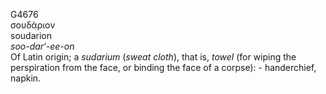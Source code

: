 <body>
  <p>G4676<br>  σουδάριον  <br> soudarion  <br><i>soo-dar‘-ee-on </i><br>Of Latin origin; a <i>sudarium </i> (<i>sweat</i> <i>cloth</i>), that is, <i>towel</i> (for wiping the perspiration from the face, or binding the face of a corpse): - handerchief, napkin.<br></p>
 </body>
